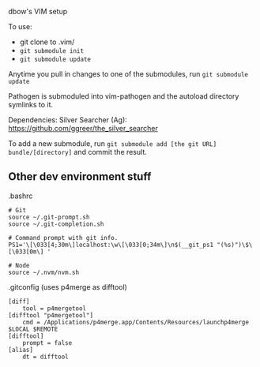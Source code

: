 dbow's VIM setup

To use:
* git clone to .vim/
* `git submodule init`
* `git submodule update`

Anytime you pull in changes to one of the submodules, run `git submodule update`

Pathogen is submoduled into vim-pathogen and the autoload directory symlinks to it.

Dependencies:
Silver Searcher (Ag): https://github.com/ggreer/the_silver_searcher

To add a new submodule, run `git submodule add [the git URL] bundle/[directory]` and commit the result.

Other dev environment stuff
---------------------------

.bashrc
```
# Git
source ~/.git-prompt.sh
source ~/.git-completion.sh

# Command prompt with git info.
PS1='\[\033[4;30m\]localhost:\w\[\033[0;34m\]\n$(__git_ps1 "(%s)")\$\[\033[0m\] '

# Node
source ~/.nvm/nvm.sh
```

.gitconfig (uses p4merge as difftool)
```
[diff]
	tool = p4mergetool
[difftool "p4mergetool"]
	cmd = /Applications/p4merge.app/Contents/Resources/launchp4merge $LOCAL $REMOTE
[difftool]
	prompt = false
[alias]
	dt = difftool
```

